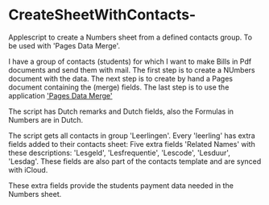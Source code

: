 # CreateSheetWithContacts-
Applescript to create a Numbers sheet from a defined contacts group. To be used with 'Pages Data Merge'.

I have a group of contacts (students) for which I want to make Bills in Pdf documents and send them with mail.
The first step is to create a NUmbers document with the data. The next step is to create by hand a Pages document containing the (merge) fields. The last step is to use the application ['Pages Data Merge'](https://iworkautomation.com/pages/script-tags-data-merge.html)

The script has Dutch remarks and Dutch fields, also the Formulas in Numbers are in Dutch. 

The script gets all contacts in group 'Leerlingen'.
Every 'leerling' has extra fields added to their contacts sheet: Five extra fields 'Related Names' with these descriptions: 'Lesgeld', 'Lesfrequentie', 'Lescode', 'Lesduur', 'Lesdag'. These fields are also part of the contacts template and are synced with iCloud.

These extra fields provide the students payment data needed in the Numbers sheet.

 
